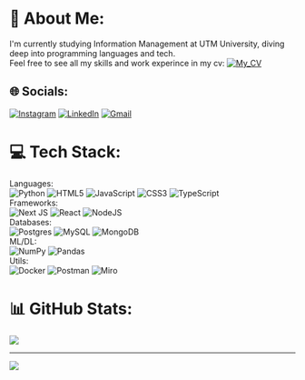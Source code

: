 # 💫 About Me:
I'm currently studying Information Management at UTM University, diving deep into programming languages and tech. <br>Feel free to see all my skills and work experince in my cv: [![My_CV](https://img.shields.io/badge/GitHub-100000?style=for-the-badge&logo=github&logoColor=white)](https://github.com/toxicblades/My-cv)



## 🌐 Socials:
[![Instagram](https://img.shields.io/badge/Instagram-E4405F?style=for-the-badge&logo=instagram&logoColor=white)](https://instagram.com/nikita.toxicblade) [![LinkedIn](https://img.shields.io/badge/LinkedIn-0077B5?style=for-the-badge&logo=linkedin&logoColor=white)](https://linkedin.com/in/nick-bitca-a5b469256) [![Gmail](https://img.shields.io/badge/Gmail-D14836?style=for-the-badge&logo=gmail&logoColor=white)](mailto:toxibladde.work@gmail.com)

# 💻 Tech Stack:
Languages:<br>![Python](https://img.shields.io/badge/python-3670A0?style=for-the-badge&logo=python&logoColor=ffdd54) ![HTML5](https://img.shields.io/badge/html5-%23E34F26.svg?style=for-the-badge&logo=html5&logoColor=white) ![JavaScript](https://img.shields.io/badge/javascript-%23323330.svg?style=for-the-badge&logo=javascript&logoColor=%23F7DF1E) ![CSS3](https://img.shields.io/badge/css3-%231572B6.svg?style=for-the-badge&logo=css3&logoColor=white) ![TypeScript](https://img.shields.io/badge/typescript-%23007ACC.svg?style=for-the-badge&logo=typescript&logoColor=white) <br>Frameworks:<br>![Next JS](https://img.shields.io/badge/Next-black?style=for-the-badge&logo=next.js&logoColor=white) ![React](https://img.shields.io/badge/react-%2320232a.svg?style=for-the-badge&logo=react&logoColor=%2361DAFB) ![NodeJS](https://img.shields.io/badge/node.js-6DA55F?style=for-the-badge&logo=node.js&logoColor=white)<br>Databases:<br> ![Postgres](https://img.shields.io/badge/postgres-%23316192.svg?style=for-the-badge&logo=postgresql&logoColor=white) ![MySQL](https://img.shields.io/badge/mysql-%2300000f.svg?style=for-the-badge&logo=mysql&logoColor=white) ![MongoDB](https://img.shields.io/badge/MongoDB-%234ea94b.svg?style=for-the-badge&logo=mongodb&logoColor=white) <br>ML/DL:<br>![NumPy](https://img.shields.io/badge/numpy-%23013243.svg?style=for-the-badge&logo=numpy&logoColor=white) ![Pandas](https://img.shields.io/badge/pandas-%23150458.svg?style=for-the-badge&logo=pandas&logoColor=white)<br>Utils:<br> ![Docker](https://img.shields.io/badge/docker-%230db7ed.svg?style=for-the-badge&logo=docker&logoColor=white) ![Postman](https://img.shields.io/badge/Postman-FF6C37?style=for-the-badge&logo=postman&logoColor=white) ![Miro](https://img.shields.io/badge/Miro-050038?style=for-the-badge&logo=Miro&logoColor=white)
# 📊 GitHub Stats:
![](https://github-readme-stats.vercel.app/api?username=ToxicBlades&theme=midnight-purple&hide_border=false&include_all_commits=false&count_private=false)<br/>

---
[![](https://visitcount.itsvg.in/api?id=ToxicBlades&icon=5&color=12)](https://visitcount.itsvg.in)

<!-- Proudly created with GPRM ( https://gprm.itsvg.in ) -->
